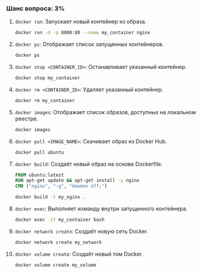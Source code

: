 ### Шанс вопроса: 3%

1. `docker run`: Запускает новый контейнер из образа.
   ```bash
   docker run -d -p 8080:80 --name my_container nginx
   ```

2. `docker ps`: Отображает список запущенных контейнеров.
   ```bash
   docker ps
   ```

3. `docker stop <CONTAINER_ID>`: Останавливает указанный контейнер.
   ```bash
   docker stop my_container
   ```

4. `docker rm <CONTAINER_ID>`: Удаляет указанный контейнер.
   ```bash
   docker rm my_container
   ```

5. `docker images`: Отображает список образов, доступных на локальном реестре.
   ```bash
   docker images
   ```

6. `docker pull <IMAGE_NAME>`: Скачивает образ из Docker Hub.
   ```bash
   docker pull ubuntu
   ```

7. `docker build`: Создаёт новый образ на основе Dockerfile.
   ```Dockerfile
   FROM ubuntu:latest
   RUN apt-get update && apt-get install -y nginx
   CMD ["nginx", "-g", "daemon off;"]
   ```
   ```bash
   docker build -t my_nginx .
   ```

8. `docker exec`: Выполняет команду внутри запущенного контейнера.
   ```bash
   docker exec -it my_container bash
   ```

9. `docker network create`: Создаёт новую сеть Docker.
   ```bash
   docker network create my_network
   ```

10. `docker volume create`: Создаёт новый том Docker.
    ```bash
    docker volume create my_volume
    ```